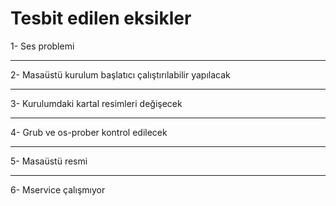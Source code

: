 # Tesbit edilen eksikler

1- Ses problemi

----------------------------------

2- Masaüstü kurulum başlatıcı çalıştırılabilir yapılacak

----------------------------------

3- Kurulumdaki kartal resimleri değişecek

----------------------------------

4- Grub ve os-prober kontrol edilecek

----------------------------------

5- Masaüstü resmi

----------------------------------

6- Mservice çalışmıyor
